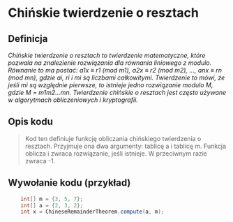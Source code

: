 # Chińskie twierdzenie o resztach

## Definicja

*Chińskie twierdzenie o resztach to twierdzenie matematyczne, które pozwala na znalezienie rozwiązania dla równania liniowego z modulo. Równanie to ma postać: a1x ≡ r1 (mod m1), a2x ≡ r2 (mod m2), ..., anx ≡ rn (mod mn), gdzie ai, ri i mi są liczbami całkowitymi. Twierdzenie to mówi, że jeśli mi są względnie pierwsze, to istnieje jedno rozwiązanie modulo M, gdzie M = m1m2...mn. Twierdzenie chińskie o resztach jest często używane w algorytmach obliczeniowych i kryptografii.*

## Opis kodu

> Kod ten definiuje funkcję obliczania chińskiego twierdzenia o resztach. Przyjmuje ona dwa argumenty: tablicę a i tablicę m. Funkcja oblicza i zwraca rozwiązanie, jeśli istnieje. W przeciwnym razie zwraca -1.

## Wywołanie kodu (przykład)
```java
    int[] m = {3, 5, 7};
    int[] a = {2, 3, 2};
    int x = ChineseRemainderTheorem.compute(a, m);
```

